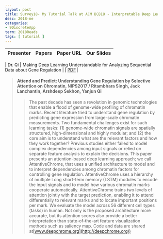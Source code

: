 ```yaml
---
layout: post
title: Survey18- My Tutorial Talk at ACM BCB18 - Interpretable Deep Learning for Genomics
desc: 2018-me
categories:
- 9DiscreteApp
term: 2018Reads
tags: [ tutorial ]
---
```



| Presenter | Papers | Paper URL| Our Slides |
| -----: | ---------------------------: | :----- | :----- |
<!--header-->
| Dr. Qi | Making Deep Learning Understandable for Analyzing Sequential Data about Gene Regulation |         |  [PDF]({{site.baseurl}}/MoreTalksTeam18/20180229-deepBio-BCBtutorial.pdf) |

<!--excerpt.good-->

> #### Attend and Predict: Understanding Gene Regulation by Selective Attention on Chromatin, NIPS2017 / Ritambhara Singh, Jack Lanchantin, Arshdeep Sekhon, Yanjun Qi
>> The past decade has seen a revolution in genomic technologies that enable a flood of genome-wide profiling of chromatin marks. Recent literature tried to understand gene regulation by predicting gene expression from large-scale chromatin measurements. Two fundamental challenges exist for such learning tasks: (1) genome-wide chromatin signals are spatially structured, high-dimensional and highly modular; and (2) the core aim is to understand what are the relevant factors and how they work together? Previous studies either failed to model complex dependencies among input signals or relied on separate feature analysis to explain the decisions. This paper presents an attention-based deep learning approach; we call AttentiveChrome, that uses a unified architecture to model and to interpret dependencies among chromatin factors for controlling gene regulation. AttentiveChrome uses a hierarchy of multiple Long short-term memory (LSTM) modules to encode the input signals and to model how various chromatin marks cooperate automatically. AttentiveChrome trains two levels of attention jointly with the target prediction, enabling it to attend differentially to relevant marks and to locate important positions per mark. We evaluate the model across 56 different cell types (tasks) in human. Not only is the proposed architecture more accurate, but its attention scores also provide a better interpretation than state-of-the-art feature visualization methods such as saliency map. 
Code and data are shared at[www.deepchrome.org](http://deepchrome.org/) 